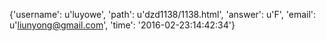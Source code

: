 {'username': u'luyowe', 'path': u'dzd1138/1138.html', 'answer': u'F', 'email': u'liunyong@gmail.com', 'time': '2016-02-23:14:42:34'}